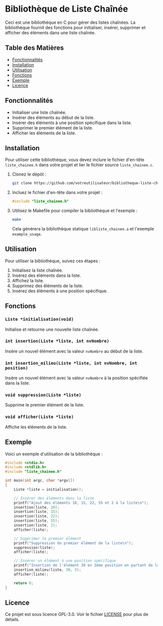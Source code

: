# Bibliothèque de Liste Chaînée

Ceci est une bibliothèque en C pour gérer des listes chaînées. La bibliothèque fournit des fonctions pour initialiser, insérer, supprimer et afficher des éléments dans une liste chaînée.

## Table des Matières

- [Fonctionnalités](#fonctionnalités)
- [Installation](#installation)
- [Utilisation](#utilisation)
- [Fonctions](#fonctions)
- [Exemple](#exemple)
- [Licence](#licence)

## Fonctionnalités

- Initialiser une liste chaînée.
- Insérer des éléments au début de la liste.
- Insérer des éléments à une position spécifique dans la liste.
- Supprimer le premier élément de la liste.
- Afficher les éléments de la liste.

## Installation

Pour utiliser cette bibliothèque, vous devez inclure le fichier d'en-tête `liste_chainee.h` dans votre projet et lier le fichier source `liste_chainee.c`.

1. Clonez le dépôt :

   ```sh
   git clone https://github.com/votreutilisateur/bibliotheque-liste-chainee.git
   ```

2. Incluez le fichier d'en-tête dans votre projet :

   ```c
   #include "liste_chainee.h"
   ```

3. Utilisez le Makefile pour compiler la bibliothèque et l'exemple :

   ```sh
   make
   ```

   Cela générera la bibliothèque statique `libliste_chainee.a` et l'exemple `example_usage`.

## Utilisation

Pour utiliser la bibliothèque, suivez ces étapes :

1. Initialisez la liste chaînée.
2. Insérez des éléments dans la liste.
3. Affichez la liste.
4. Supprimez des éléments de la liste.
5. Insérez des éléments à une position spécifique.

## Fonctions

### `Liste *initialisation(void)`

Initialise et retourne une nouvelle liste chaînée.

### `int insertion(Liste *liste, int nvNombre)`

Insère un nouvel élément avec la valeur `nvNombre` au début de la liste.

### `int insertion_milieu(Liste *liste, int nvNombre, int position)`

Insère un nouvel élément avec la valeur `nvNombre` à la position spécifiée dans la liste.

### `void suppression(Liste *liste)`

Supprime le premier élément de la liste.

### `void afficher(Liste *liste)`

Affiche les éléments de la liste.

## Exemple

Voici un exemple d'utilisation de la bibliothèque :

```c
#include <stdio.h>
#include <stdlib.h>
#include "liste_chainee.h"

int main(int argc, char *argv[])
{
    Liste *liste = initialisation();

    // Insérer des éléments dans la liste
    printf("Ajout des éléments 10, 15, 22, 55 et 2 à la liste\n");
    insertion(liste, 10);
    insertion(liste, 15);
    insertion(liste, 22);
    insertion(liste, 55);
    insertion(liste, 2);
    afficher(liste);

    // Supprimer le premier élément
    printf("Suppression du premier élément de la liste\n");
    suppression(liste);
    afficher(liste);

    // Insérer un élément à une position spécifique
    printf("Insertion de l'élément 30 en 3ème position en partant de la fin\n");
    insertion_milieu(liste, 30, 3);
    afficher(liste);

    return 0;
}
```

## Licence

Ce projet est sous licence GPL-3.0. Voir le fichier [LICENSE](LICENSE.txt) pour plus de détails.
